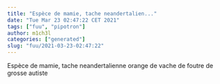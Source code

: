 ```yaml
---
title: "Espèce de mamie, tache neandertalien..."
date: "Tue Mar 23 02:47:22 CET 2021"
tags: ["fuu", "pipotron"]
author: m1ch3l
categories: ["generated"]
slug: "fuu/2021-03-23-02:47:22"
---
```


Espèce de mamie, tache neandertalienne orange de vache de foutre de grosse autiste
